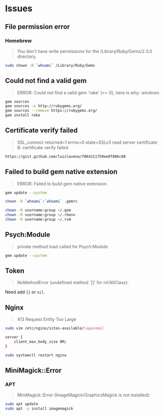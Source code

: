 # Issues

## File permission error

### Homebrew

> You don't have write permissions for the /Library/Ruby/Gems/2.3.0 directory.

```sh
sudo chown -R `whoami` /Library/Ruby/Gems
```

## Could not find a valid gem

> ERROR: Could not find a valid gem 'rake' (>= 0), here is why: windows

```sh
gem sources
gem sources -a http://rubygems.org/
gem sources --remove https://rubygems.org/
gem install rake
```

## Certificate verify failed

> SSL_connect returned=1 errno=0 state=SSLv3 read server certificate B: certificate verify failed

```sh
https://gist.github.com/luislavena/f064211759ee0f806c88
```

## Failed to build gem native extension

> ERROR: Failed to build gem native extension.

```sh
gem update --system
```

```sh
chown -R `whoami`:`whoami` .gemrc
```

```sh
chown -R username:group ~/.gem
chown -R username:group ~/.rbenv
chown -R username:group ~/.rvm
```

## Psych:Module

> private method load called for Psych:Module

```sh
gem update --system
```

## Token

> NoMethodError (undefined method `[]' for nil:NilClass):

Need add `{}` or `nil`.

## Nginx

> 413 Request Entity Too Large

```sh
sudo vim /etc/nginx/sites-available/[appname]

server {
    client_max_body_size 8M;
}
```

```sh
sudo systemctl restart nginx
```

## MiniMagick::Error

### APT

> MiniMagick::Error (ImageMagick/GraphicsMagick is not installed):

```sh
sudo apt update
sudo apt -y install imagemagick
```
